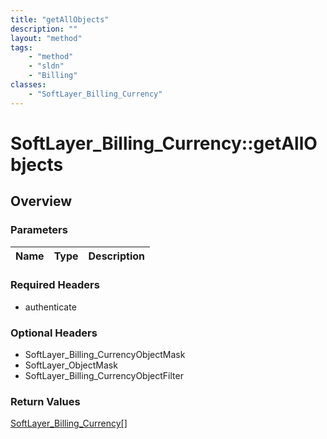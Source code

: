 ```yaml
---
title: "getAllObjects"
description: ""
layout: "method"
tags:
    - "method"
    - "sldn"
    - "Billing"
classes:
    - "SoftLayer_Billing_Currency"
---
```

# SoftLayer_Billing_Currency::getAllObjects
## Overview 


### Parameters 
|Name | Type | Description |
| --- | --- | --- |


### Required Headers
* authenticate

### Optional Headers
* SoftLayer_Billing_CurrencyObjectMask
* SoftLayer_ObjectMask
* SoftLayer_Billing_CurrencyObjectFilter

### Return Values
<a href='/reference/datatypes/SoftLayer_Billing_Currency'>SoftLayer_Billing_Currency[] </a>

